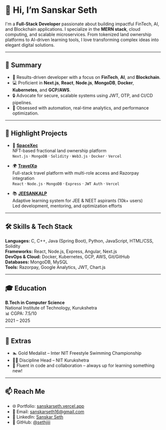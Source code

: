 # 👋 Hi, I’m Sanskar Seth

I'm a **Full-Stack Developer** passionate about building impactful FinTech, AI, and Blockchain applications. I specialize in the **MERN stack**, cloud computing, and scalable microservices. From tokenized land ownership platforms to AI-driven learning tools, I love transforming complex ideas into elegant digital solutions.

---

## 🧠 Summary

- 🎯 Results-driven developer with a focus on **FinTech**, **AI**, and **Blockchain**.
- 💻 Proficient in **Next.js**, **React**, **Node.js**, **MongoDB**, **Docker**, **Kubernetes**, and **GCP/AWS**.
- 🔒 Advocate for secure, scalable systems using JWT, OTP, and CI/CD pipelines.
- 🧪 Obsessed with automation, real-time analytics, and performance optimization.

---

## 🚀 Highlight Projects

- 🔗 **[SpaceXec](https://github.com/sethjiii/spaceXec_)**  
  NFT-based fractional land ownership platform  
  `Next.js` · `MongoDB` · `Solidity` · `Web3.js` · `Docker` · `Vercel`

- 🌍 **[TravelXp](https://github.com/sethjiii/travelxp)**  
  Full-stack travel platform with multi-role access and Razorpay integration  
  `React` · `Node.js` · `MongoDB` · `Express` · `JWT Auth` · `Vercel`

- 📚 **[JEESANKALP](https://jeesankalp.com/)**  
  Adaptive learning system for JEE & NEET aspirants (10k+ users)  
  Led development, mentoring, and optimization efforts

---

## 🛠 Skills & Tech Stack

**Languages:** C, C++, Java (Spring Boot), Python, JavaScript, HTML/CSS, Solidity  
**Frameworks:** React, Node.js, Express, Angular, Next.js  
**DevOps & Cloud:** Docker, Kubernetes, GCP, AWS, Git/GitHub  
**Databases:** MongoDB, MySQL  
**Tools:** Razorpay, Google Analytics, JWT, Chart.js

---

## 🎓 Education

**B.Tech in Computer Science**  
National Institute of Technology, Kurukshetra  
📊 CGPA: 7.5/10  
2021 – 2025

---

## 🏅 Extras

- 🏊 Gold Medalist – Inter NIT Freestyle Swimming Championship  
- 👨‍🎓 Discipline Head – NIT Kurukshetra  
- 💬 Fluent in code and collaboration – always up for learning something new!

---

## 📫 Reach Me

- 🌐 Portfolio: [sanskarseth.vercel.app](https://sanskarseth.vercel.app)  
- 📧 Email: [sanskarseth16@gmail.com](mailto:sanskarseth16@gmail.com)  
- 💼 LinkedIn: [Sanskar Seth](https://linkedin.com/in/sanskar-seth-4836ba311)  
- 🐙 GitHub: [@sethjiii](https://github.com/sethjiii)

